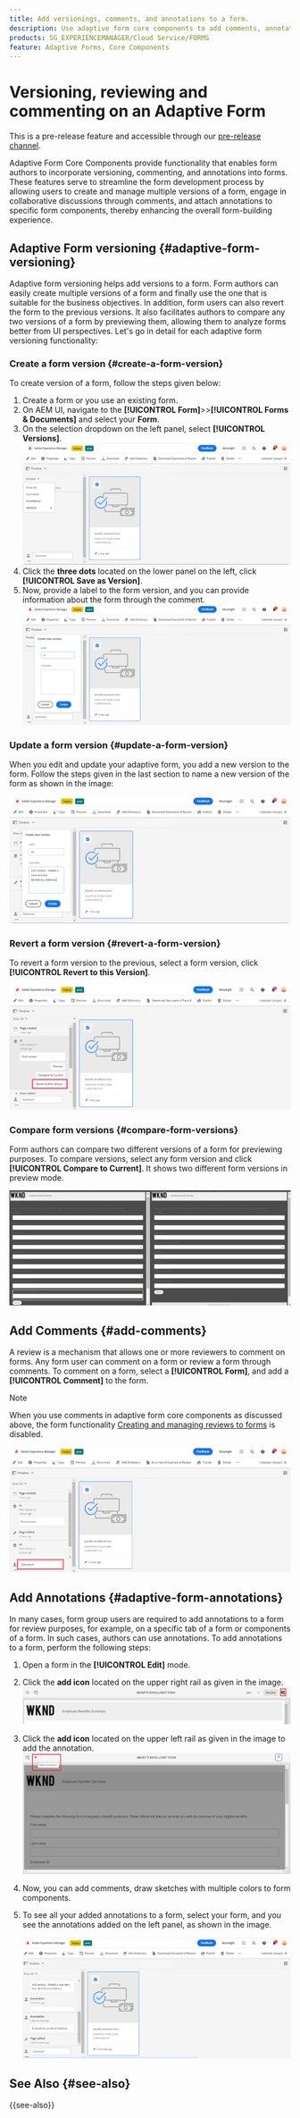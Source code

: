 ```yaml
---
title: Add versionings, comments, and annotations to a form.
description: Use adaptive form core components to add comments, annotations, and versionings to an adaptive form.
products: SG_EXPERIENCEMANAGER/Cloud Service/FORMS
feature: Adaptive Forms, Core Components
---
```

# Versioning, reviewing and commenting on an Adaptive Form

<!--Before you can use versionings, comments, and annotations in an Adaptive Form, you must ensure you have [enabled Adaptive Form Core Components](
https://experienceleague.adobe.com/en/docs/experience-manager-cloud-service/content/forms/setup-configure-migrate/enable-adaptive-forms-core-components).-->

<!--Adaptive Form Core Components facilitates to add versionings, comments, and annotations to a form. These features helps form authors and users to enhance the form development process where they can create multiple versions of a form, collaborate and add their comments to a form, and add annotations to form components.-->

<span class="preview"> This is a pre-release feature and accessible through our [pre-release channel](https://experienceleague.adobe.com/docs/experience-manager-cloud-service/content/release-notes/prerelease.html#new-features). </span>


Adaptive Form Core Components provide functionality that enables form authors to incorporate versioning, commenting, and annotations into forms. These features serve to streamline the form development process by allowing users to create and manage multiple versions of a form, engage in collaborative discussions through comments, and attach annotations to specific form components, thereby enhancing the overall form-building experience.


## Adaptive Form versioning {#adaptive-form-versioning}

Adaptive form versioning helps add versions to a form. Form authors can easily create multiple versions of a form and finally use the one that is suitable for the business objectives. In addition, form users can also revert the form to the previous versions. It also facilitates authors to compare any two versions of a form by previewing them, allowing them to analyze forms better from UI perspectives. Let's go in detail for each adaptive form versioning functionality:

### Create a form version {#create-a-form-version}

To create version of a form, follow the steps given below:

1. Create a form or you use an existing form.
1. On AEM UI, navigate to the **[!UICONTROL Form]**>>**[!UICONTROL Forms & Documents]** and select your **Form**.
1. On the selection dropdown on the left panel, select **[!UICONTROL Versions]**.
        ![Select a form](select-a-form.png)
1. Click the **three dots** located on the lower panel on the left, click **[!UICONTROL Save as Version]**.
1. Now, provide a label to the form version, and you can provide information about the form through the comment.
     ![Create a form version](create-a-form-version.png)

### Update a form version {#update-a-form-version}

When you edit and update your adaptive form, you add a new version to the form. Follow the steps given in the last section to name a new version of the form as shown in the image:

![Update a form version](update-a-form-version.png)

### Revert a form version {#revert-a-form-version}

To revert a form version to the previous, select a form version, click **[!UICONTROL Revert to this Version]**.

![Revert form version](revert-form-version.png)

### Compare form versions {#compare-form-versions}

Form authors can compare two different versions of a form for previewing purposes. To compare versions, select any form version and click **[!UICONTROL Compare to Current]**. It shows two different form versions in preview mode.

![Compare form versions](compare-form-versions.png)

## Add Comments {#add-comments}

A review is a mechanism that allows one or more reviewers to comment on forms. Any form user can comment on a form or review a form through comments. To comment on a form, select a **[!UICONTROL Form]**, and add a **[!UICONTROL Comment]** to the form.

   >[!NOTE]
   > When you use comments in adaptive form core components as discussed above, the form functionality [Creating and managing reviews to forms](/help/forms/create-reviews-forms.md) is disabled.


  ![Add comments on a form](form-comments.png)

## Add Annotations {#adaptive-form-annotations}

In many cases, form group users are required to add annotations to a form for review purposes, for example, on a specific tab of a form or components of a form. In such cases, authors can use annotations. To add annotations to a form, perform the following steps:

1. Open a form in the **[!UICONTROL Edit]** mode.

1. Click the **add icon** located on the upper right rail as given in the image.
        ![Annotation](annotation.png)

1. Click the **add icon** located on the upper left rail as given in the image to add the annotation.
        ![Add annotation](add-annotation.png)

1. Now, you can add comments, draw sketches with multiple colors to form components.

1. To see all your added annotations to a form, select your form, and you see the annotations added on the left panel, as shown in the image.

   ![See added annotations](see-annotations.png)

## See Also {#see-also}

{{see-also}}

